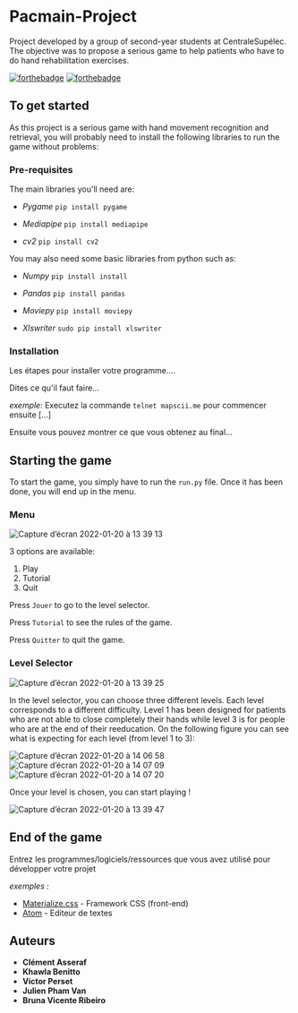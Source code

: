 # Pacmain-Project
Project developed by a group of second-year students at CentraleSupélec. The objective was to propose a serious game to help patients who have to do hand rehabilitation exercises.

[![forthebadge](http://forthebadge.com/images/badges/built-with-love.svg)](http://forthebadge.com)  [![forthebadge](http://forthebadge.com/images/badges/powered-by-electricity.svg)](http://forthebadge.com)


## To get started

As this project is a serious game with hand movement recognition and retrieval, you will probably need to install the following libraries to run the game without problems: 

### Pre-requisites

The main libraries you'll need are:

- *Pygame*
  ```pip install pygame```
  
- *Mediapipe*
  ```pip install mediapipe```

- *cv2* 
  ```pip install cv2``` 
  
You may also need some basic libraries from python such as:

- *Numpy*
  ```pip install install```
  
- *Pandas* 
  ```pip install pandas``` 
  
- *Moviepy* 
  ```pip install moviepy```
  
 - *Xlswriter* 
   ```sudo pip install xlswriter```
  
### Installation

Les étapes pour installer votre programme....

Dites ce qu'il faut faire...

_exemple_: Executez la commande ``telnet mapscii.me`` pour commencer ensuite [...]


Ensuite vous pouvez montrer ce que vous obtenez au final...

## Starting the game 

To start the game, you simply have to run the ```run.py``` file. Once it has been done, you will end up in the menu.

### Menu 


![Capture d’écran 2022-01-20 à 13 39 13](https://user-images.githubusercontent.com/93545145/150343010-289ecd8d-e99f-4859-bb6c-56b425b0b50e.png)


3 options are available: 

1. Play
2. Tutorial
3. Quit

Press ```Jouer``` to go to the level selector.

Press ```Tutorial``` to see the rules of the game.

Press ```Quitter``` to quit the game.


### Level Selector

![Capture d’écran 2022-01-20 à 13 39 25](https://user-images.githubusercontent.com/93545145/150343019-1ce004af-fb8e-41f4-becb-7bb9765b1a31.png "Salut")

In the level selector, you can choose three different levels. Each level corresponds to a different difficulty. Level 1 has been designed for patients
who are not able to close completely their hands while level 3 is for people who are at the end of their reeducation. On the following figure you can see what is expecting for each level (from level 1 to 3):

![Capture d’écran 2022-01-20 à 14 06 58](https://user-images.githubusercontent.com/93545145/150345057-3fbad285-9be3-48d6-8c07-e4e032edeaa4.png "Level 1")
![Capture d’écran 2022-01-20 à 14 07 09](https://user-images.githubusercontent.com/93545145/150345063-faa101ba-0d30-4637-a815-13dc2e08bd63.png)
![Capture d’écran 2022-01-20 à 14 07 20](https://user-images.githubusercontent.com/93545145/150345068-dc0d44dd-7ac0-4a70-ad87-ae1d64490bac.png)


Once your level is chosen, you can start playing ! 

![Capture d’écran 2022-01-20 à 13 39 47](https://user-images.githubusercontent.com/93545145/150343262-a964c5ec-809f-493d-80a9-928b1ac11bb3.png)


## End of the game

Entrez les programmes/logiciels/ressources que vous avez utilisé pour développer votre projet

_exemples :_
* [Materialize.css](http://materializecss.com) - Framework CSS (front-end)
* [Atom](https://atom.io/) - Editeur de textes


## Auteurs

* **Clément Asseraf** 
* **Khawla Benitto**
* **Victor Perset**
* **Julien Pham Van**
* **Bruna Vicente Ribeiro**

